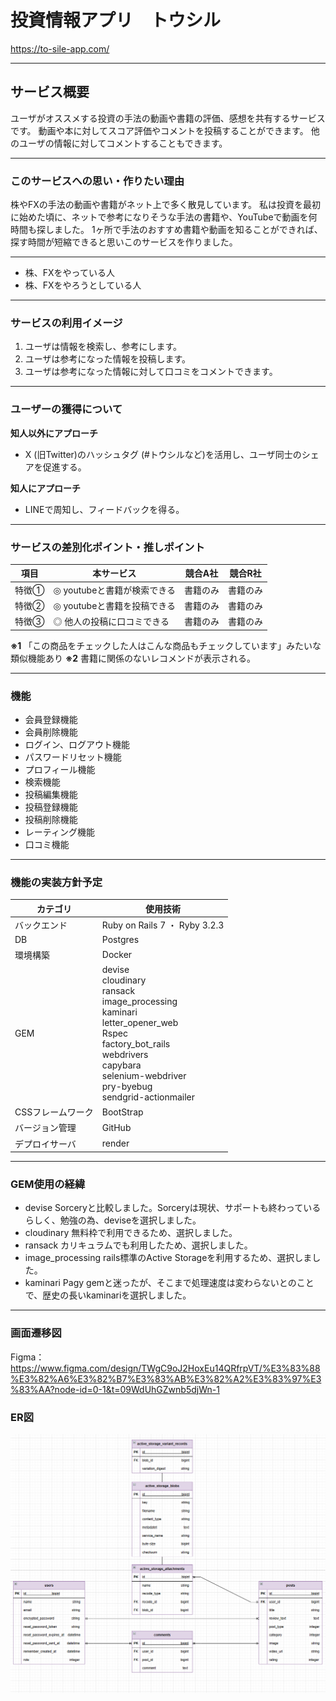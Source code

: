 # 投資情報アプリ　トウシル
https://to-sile-app.com/
***
## サービス概要
  ユーザがオススメする投資の手法の動画や書籍の評価、感想を共有するサービスです。
  動画や本に対してスコア評価やコメントを投稿することができます。
  他のユーザの情報に対してコメントすることもできます。
***
### このサービスへの思い・作りたい理由
株やFXの手法の動画や書籍がネット上で多く散見しています。
私は投資を最初に始めた頃に、ネットで参考になりそうな手法の書籍や、YouTubeで動画を何時間も探しました。
1ヶ所で手法のおすすめ書籍や動画を知ることができれば、探す時間が短縮できると思いこのサービスを作りました。
***
- 株、FXをやっている人
- 株、FXをやろうとしている人
***
### サービスの利用イメージ
1. ユーザは情報を検索し、参考にします。
2. ユーザは参考になった情報を投稿します。
3. ユーザは参考になった情報に対して口コミをコメントできます。
***
### ユーザーの獲得について
**知人以外にアプローチ**
  - X (旧Twitter)のハッシュタグ (#トウシルなど)を活用し、ユーザ同士のシェアを促進する。

**知人にアプローチ**
  - LINEで周知し、フィードバックを得る。
***
### サービスの差別化ポイント・推しポイント

| 項目  | 本サービス          | 競合A社 | 競合R社 |
| ---   | ----------------   | ----   | ----    |
| 特徴① | ◎  youtubeと書籍が検索できる | 書籍のみ   | 書籍のみ  |
| 特徴② | ◎  youtubeと書籍を投稿できる | 書籍のみ   | 書籍のみ   |
| 特徴③ | ◎  他人の投稿に口コミできる | 書籍のみ     | 書籍のみ  |

**※1** 「この商品をチェックした人はこんな商品もチェックしています」みたいな類似機能あり
**※2** 書籍に関係のないレコメンドが表示される。


***
### 機能
- 会員登録機能
- 会員削除機能
- ログイン、ログアウト機能
- パスワードリセット機能
- プロフィール機能
- 検索機能
- 投稿編集機能
- 投稿登録機能
- 投稿削除機能
- レーティング機能
- 口コミ機能

***
### 機能の実装方針予定
| カテゴリ | 使用技術          |
| ---     | ---------------- |
| バックエンド   | Ruby on Rails 7 ・ Ryby 3.2.3|
| DB            | Postgres |
| 環境構築       | Docker |
| GEM            | devise <br> cloudinary <br> ransack <br> image_processing <br> kaminari <br> letter_opener_web <br> Rspec <br> factory_bot_rails <br> webdrivers <br> capybara <br> selenium-webdriver <br> pry-byebug <br> sendgrid-actionmailer|
| CSSフレームワーク| BootStrap |
| バージョン管理   | GitHub |
| デプロイサーバ   | render |

***
### GEM使用の経緯
- devise
  Sorceryと比較しました。Sorceryは現状、サポートも終わっているらしく、勉強の為、deviseを選択しました。
- cloudinary
  無料枠で利用できるため、選択しました。
- ransack
  カリキュラムでも利用したため、選択しました。
- image_processing
  rails標準のActive Storageを利用するため、選択しました。
- kaminari
  Pagy gemと迷ったが、そこまで処理速度は変わらないとのことで、歴史の長いkaminariを選択しました。


***
### 画面遷移図
Figma：https://www.figma.com/design/TWgC9oJ2HoxEu14QRfrpVT/%E3%83%88%E3%82%A6%E3%82%B7%E3%83%AB%E3%82%A2%E3%83%97%E3%83%AA?node-id=0-1&t=09WdUhGZwnb5djWn-1

### ER図
![alt text](<スクリーンショット 2025-09-18 150713.png>)
